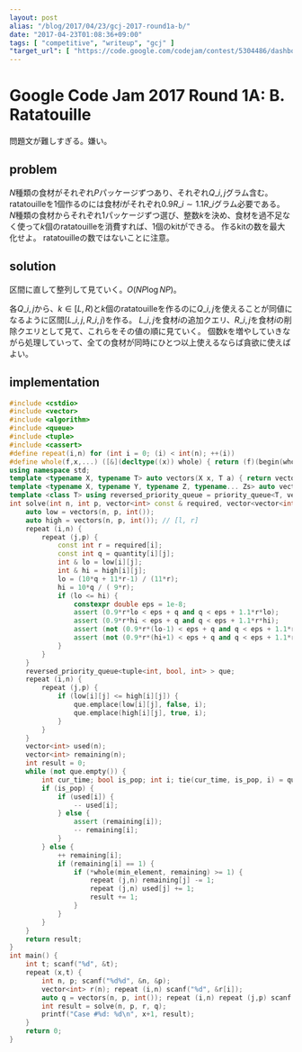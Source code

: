 ```yaml
---
layout: post
alias: "/blog/2017/04/23/gcj-2017-round1a-b/"
date: "2017-04-23T01:08:36+09:00"
tags: [ "competitive", "writeup", "gcj" ]
"target_url": [ "https://code.google.com/codejam/contest/5304486/dashboard#s=p1" ]
---
```


# Google Code Jam 2017 Round 1A: B. Ratatouille

問題文が難しすぎる。嫌い。

## problem

$N$種類の食材がそれぞれ$P$パッケージずつあり、それぞれ$Q\_{i,j}$グラム含む。
ratatouilleを$1$個作るのには食材$i$がそれぞれ$0.9R\_i \sim 1.1R\_i$グラム必要である。
$N$種類の食材からそれぞれ$1$パッケージずつ選び、整数$k$を決め、食材を過不足なく使って$k$個のratatouilleを消費すれば、$1$個のkitができる。
作るkitの数を最大化せよ。
ratatouilleの数ではないことに注意。

## solution

区間に直して整列して見ていく。$O(NP \log {NP})$。

各$Q\_{i,j}$から、$k \in [L, R)$と$k$個のratatouilleを作るのに$Q\_{i,j}$を使えることが同値になるように区間$[L\_{i,j}, R\_{i,j})$を作る。
$L\_{i,j}$を食材$i$の追加クエリ、$R\_{i,j}$を食材$i$の削除クエリとして見て、これらをその値の順に見ていく。
個数$k$を増やしていきながら処理していって、全ての食材が同時にひとつ以上使えるならば貪欲に使えばよい。

## implementation

``` c++
#include <cstdio>
#include <vector>
#include <algorithm>
#include <queue>
#include <tuple>
#include <cassert>
#define repeat(i,n) for (int i = 0; (i) < int(n); ++(i))
#define whole(f,x,...) ([&](decltype((x)) whole) { return (f)(begin(whole), end(whole), ## __VA_ARGS__); })(x)
using namespace std;
template <typename X, typename T> auto vectors(X x, T a) { return vector<T>(x, a); }
template <typename X, typename Y, typename Z, typename... Zs> auto vectors(X x, Y y, Z z, Zs... zs) { auto cont = vectors(y, z, zs...); return vector<decltype(cont)>(x, cont); }
template <class T> using reversed_priority_queue = priority_queue<T, vector<T>, greater<T> >;
int solve(int n, int p, vector<int> const & required, vector<vector<int> > const & quantity) {
    auto low = vectors(n, p, int());
    auto high = vectors(n, p, int()); // [l, r]
    repeat (i,n) {
        repeat (j,p) {
            const int r = required[i];
            const int q = quantity[i][j];
            int & lo = low[i][j];
            int & hi = high[i][j];
            lo = (10*q + 11*r-1) / (11*r);
            hi = 10*q / ( 9*r);
            if (lo <= hi) {
                constexpr double eps = 1e-8;
                assert (0.9*r*lo < eps + q and q < eps + 1.1*r*lo);
                assert (0.9*r*hi < eps + q and q < eps + 1.1*r*hi);
                assert (not (0.9*r*(lo-1) < eps + q and q < eps + 1.1*r*(lo-1)));
                assert (not (0.9*r*(hi+1) < eps + q and q < eps + 1.1*r*(hi+1)));
            }
        }
    }
    reversed_priority_queue<tuple<int, bool, int> > que;
    repeat (i,n) {
        repeat (j,p) {
            if (low[i][j] <= high[i][j]) {
                que.emplace(low[i][j], false, i);
                que.emplace(high[i][j], true, i);
            }
        }
    }
    vector<int> used(n);
    vector<int> remaining(n);
    int result = 0;
    while (not que.empty()) {
        int cur_time; bool is_pop; int i; tie(cur_time, is_pop, i) = que.top(); que.pop();
        if (is_pop) {
            if (used[i]) {
                -- used[i];
            } else {
                assert (remaining[i]);
                -- remaining[i];
            }
        } else {
            ++ remaining[i];
            if (remaining[i] == 1) {
                if (*whole(min_element, remaining) >= 1) {
                    repeat (j,n) remaining[j] -= 1;
                    repeat (j,n) used[j] += 1;
                    result += 1;
                }
            }
        }
    }
    return result;
}
int main() {
    int t; scanf("%d", &t);
    repeat (x,t) {
        int n, p; scanf("%d%d", &n, &p);
        vector<int> r(n); repeat (i,n) scanf("%d", &r[i]);
        auto q = vectors(n, p, int()); repeat (i,n) repeat (j,p) scanf("%d", &q[i][j]);
        int result = solve(n, p, r, q);
        printf("Case #%d: %d\n", x+1, result);
    }
    return 0;
}
```
